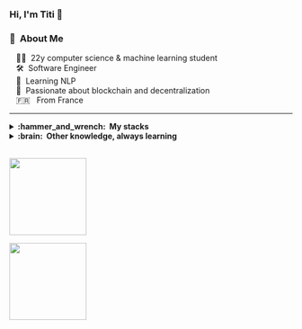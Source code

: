 ### Hi, I'm Titi 👋


### :space_invader: &nbsp;About Me

&nbsp;&nbsp;&nbsp;:technologist: &nbsp;22y computer science & machine learning student \
&nbsp;&nbsp;&nbsp;:hammer_and_wrench: &nbsp;Software Engineer\
&nbsp;&nbsp;&nbsp;:book: &nbsp;Learning NLP\
&nbsp;&nbsp;&nbsp;:seedling: &nbsp;Passionate about blockchain and decentralization\
&nbsp;&nbsp;&nbsp;🇫🇷 &nbsp; From France 


<hr/>

<details>
  <summary><b>:hammer_and_wrench: &nbsp;My stacks</b></summary>
<br/>
&nbsp;&nbsp;&nbsp;Python • TypeScript • PyTorch • Keras • Pandas • FastAPI
   <br/> 
&nbsp;&nbsp;&nbsp;Machine Learning • Deep Learning • Federated Learning • LLMs
  <br/> 
&nbsp;&nbsp;&nbsp;NextJs • Docker • Git • Figma • SQL • Firebase • AWS • Azure • Jira
  <br/> 
&nbsp;&nbsp;&nbsp;Data Stuctures & Algorithms • Problem solving

</details>


<details>
  <summary><b>:brain: &nbsp;Other knowledge, always learning</b></summary>
<br/>
&nbsp;&nbsp;&nbsp;Project management • Entrepreneurship
   <br/> 
&nbsp;&nbsp;&nbsp;Communication • Creativity
  <br/> 
&nbsp;&nbsp;&nbsp;Gym • Basketball
</details>


 
  <br/>
    <p align="left">
        <img height="137px" src="https://github-readme-streak-stats.herokuapp.com/?user=titi-devv&theme=nightowl&count_private=true" />
    </p>
    <p align="left">
        <img height="137px" src="https://github-readme-stats.vercel.app/api?username=titi-devv&hide_title=true&show_icons=true&include_all_commits=true&count_private=true&line_height=21&theme=nightowl&hide=stars" /> 
    </p>

